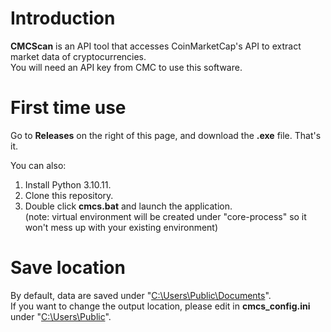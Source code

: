 # Introduction
**CMCScan** is an API tool that accesses CoinMarketCap's API to extract market data of cryptocurrencies. \
You will need an API key from CMC to use this software.

# First time use
Go to **Releases** on the right of this page, and download the **.exe** file. That's it.

You can also:
1. Install Python 3.10.11.
2. Clone this repository.
3. Double click **cmcs.bat** and launch the application. \
(note: virtual environment will be created under "core-process" so it won't mess up with your existing environment)

# Save location
By default, data are saved under "<ins>C:\Users\Public\Documents</ins>". \
If you want to change the output location, please edit in **cmcs_config.ini** under "<ins>C:\Users\Public</ins>".
